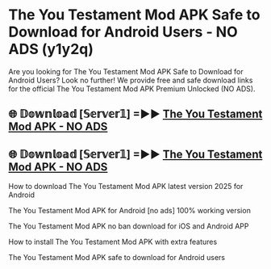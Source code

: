 # The You Testament Mod APK Safe to Download for Android Users - NO ADS (y1y2q)

Are you looking for The You Testament Mod APK Safe to Download for Android Users? Look no further! We provide free and safe download links for the official The You Testament Mod APK Premium Unlocked (NO ADS).

## 🌐 𝔻𝕠𝕨𝕟𝕝𝕠𝕒𝕕 [𝕊𝕖𝕣𝕧𝕖𝕣𝟙] =►► [The You Testament Mod APK - NO ADS](https://getmodsapk.pages.dev?q=The+You+Testament+Mod+APK)

## 🌐 𝔻𝕠𝕨𝕟𝕝𝕠𝕒𝕕 [𝕊𝕖𝕣𝕧𝕖𝕣𝟙] =►► [The You Testament Mod APK - NO ADS](https://getmodsapk.pages.dev?q=The+You+Testament+Mod+APK)

How to download The You Testament Mod APK latest version 2025 for Android

The You Testament Mod APK for Android [no ads] 100% working version

The You Testament Mod APK no ban download for iOS and Android APP

How to install The You Testament Mod APK with extra features

The You Testament Mod APK safe to download for Android users
